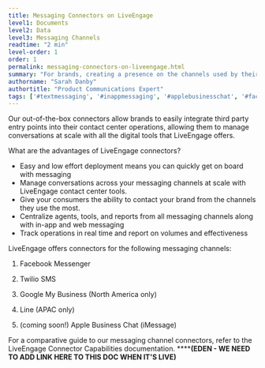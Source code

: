 ```yaml
---
title: Messaging Connectors on LiveEngage
level1: Documents
level2: Data
level3: Messaging Channels
readtime: "2 min"
level-order: 1
order: 1
permalink: messaging-connectors-on-liveengage.html
summary: "For brands, creating a presence on the channels used by their consumers is key to building connections and creating prospects."
authorname: "Sarah Danby"
authortitle: "Product Communications Expert"
tags: ['#textmessaging', '#inappmessaging', '#applebusinesschat', '#facebook','#googleadwords', '#line']
---
```



Our out-of-the-box connectors allow brands to easily integrate third party entry points into their contact center operations, allowing them to manage conversations at scale with all the digital tools that LiveEngage offers.

What are the advantages of LiveEngage connectors?

* Easy and low effort deployment means you can quickly get on board with messaging
* Manage conversations across your messaging channels at scale with LiveEngage contact center tools.
* Give your consumers the ability to contact your brand from the channels they use the most.
* Centralize agents, tools, and reports from all messaging channels along with in-app and web messaging
* Track operations in real time and report on volumes and effectiveness

LiveEngage offers connectors for the following messaging channels:

1. Facebook Messenger

2. Twilio SMS

3. Google My Business (North America only)

4. Line (APAC only)

5. (coming soon!) Apple Business Chat (iMessage)


For a comparative guide to our messaging channel connectors, refer to the LiveEngage Connector Capabilities documentation.
******(EDEN - WE NEED TO ADD LINK HERE TO THIS DOC WHEN IT'S LIVE)**
